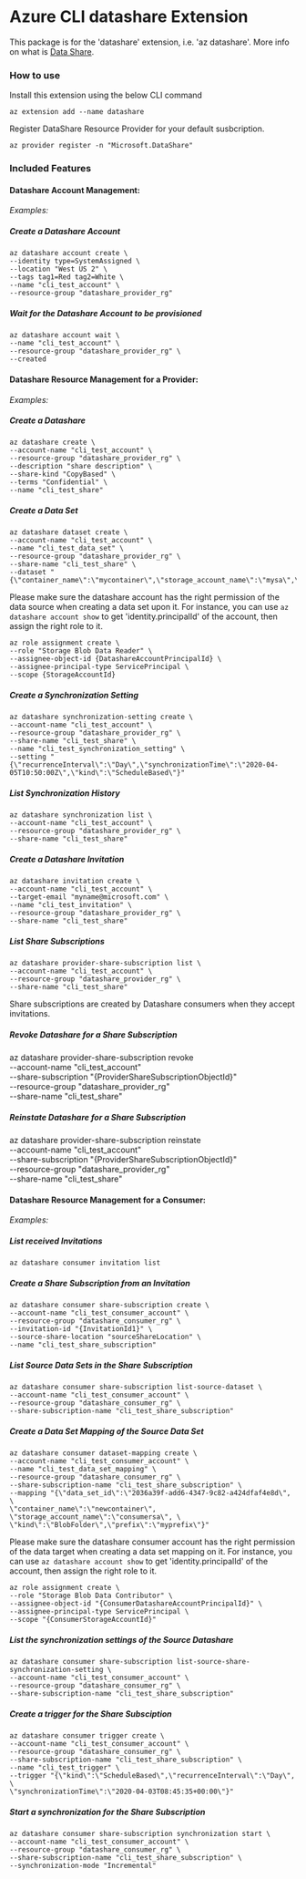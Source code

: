 # Azure CLI datashare Extension #
This package is for the 'datashare' extension, i.e. 'az datashare'. More info on what is [Data Share](https://docs.microsoft.com/azure/data-share/).

### How to use ###
Install this extension using the below CLI command
```
az extension add --name datashare
```

Register DataShare Resource Provider for your default susbcription.
```
az provider register -n "Microsoft.DataShare"
```

### Included Features
#### Datashare Account Management:
*Examples:*

##### Create a Datashare Account

```
az datashare account create \
--identity type=SystemAssigned \
--location "West US 2" \
--tags tag1=Red tag2=White \
--name "cli_test_account" \
--resource-group "datashare_provider_rg"
```

##### Wait for the Datashare Account to be provisioned
```
az datashare account wait \
--name "cli_test_account" \
--resource-group "datashare_provider_rg" \
--created
```

#### Datashare Resource Management for a Provider:
*Examples:*

##### Create a Datashare
```
az datashare create \
--account-name "cli_test_account" \
--resource-group "datashare_provider_rg" \
--description "share description" \
--share-kind "CopyBased" \
--terms "Confidential" \
--name "cli_test_share"
```

##### Create a Data Set
```
az datashare dataset create \
--account-name "cli_test_account" \
--name "cli_test_data_set" \
--resource-group "datashare_provider_rg" \
--share-name "cli_test_share" \
--dataset "{\"container_name\":\"mycontainer\",\"storage_account_name\":\"mysa\",\"kind\":\"Container\"}"
```

Please make sure the datashare account has the right permission of the data source when creating a data set upon it.
For instance, you can use `az datashare account show` to get 'identity.principalId' of the account, then assign the right role to it.
```
az role assignment create \
--role "Storage Blob Data Reader" \
--assignee-object-id {DatashareAccountPrincipalId} \
--assignee-principal-type ServicePrincipal \
--scope {StorageAccountId}
```

##### Create a Synchronization Setting
```
az datashare synchronization-setting create \
--account-name "cli_test_account" \
--resource-group "datashare_provider_rg" \
--share-name "cli_test_share" \
--name "cli_test_synchronization_setting" \
--setting "{\"recurrenceInterval\":\"Day\",\"synchronizationTime\":\"2020-04-05T10:50:00Z\",\"kind\":\"ScheduleBased\"}"
```

##### List Synchronization History
```
az datashare synchronization list \
--account-name "cli_test_account" \
--resource-group "datashare_provider_rg" \
--share-name "cli_test_share"
```

##### Create a Datashare Invitation
```
az datashare invitation create \
--account-name "cli_test_account" \
--target-email "myname@microsoft.com" \
--name "cli_test_invitation" \
--resource-group "datashare_provider_rg" \
--share-name "cli_test_share"
```

##### List Share Subscriptions
```
az datashare provider-share-subscription list \
--account-name "cli_test_account" \
--resource-group "datashare_provider_rg" \
--share-name "cli_test_share"
```
Share subscriptions are created by Datashare consumers when they accept invitations.

##### Revoke Datashare for a Share Subscription
az datashare provider-share-subscription revoke \
--account-name "cli_test_account" \
--share-subscription "{ProviderShareSubscriptionObjectId}" \
--resource-group "datashare_provider_rg" \
--share-name "cli_test_share"

##### Reinstate Datashare for a Share Subscription
az datashare provider-share-subscription reinstate \
--account-name "cli_test_account" \
--share-subscription "{ProviderShareSubscriptionObjectId}" \
--resource-group "datashare_provider_rg" \
--share-name "cli_test_share"

#### Datashare Resource Management for a Consumer:
*Examples:*

##### List received Invitations
```
az datashare consumer invitation list
```

##### Create a Share Subscription from an Invitation
```
az datashare consumer share-subscription create \
--account-name "cli_test_consumer_account" \
--resource-group "datashare_consumer_rg" \
--invitation-id "{InvitationId1}" \
--source-share-location "sourceShareLocation" \
--name "cli_test_share_subscription"
```

##### List Source Data Sets in the Share Subscription
```
az datashare consumer share-subscription list-source-dataset \
--account-name "cli_test_consumer_account" \
--resource-group "datashare_consumer_rg" \
--share-subscription-name "cli_test_share_subscription"
```

##### Create a Data Set Mapping of the Source Data Set
```
az datashare consumer dataset-mapping create \
--account-name "cli_test_consumer_account" \
--name "cli_test_data_set_mapping" \
--resource-group "datashare_consumer_rg" \
--share-subscription-name "cli_test_share_subscription" \
--mapping "{\"data_set_id\":\"2036a39f-add6-4347-9c82-a424dfaf4e8d\", \
\"container_name\":\"newcontainer\", \"storage_account_name\":\"consumersa\", \
\"kind\":\"BlobFolder\",\"prefix\":\"myprefix\"}"
```
Please make sure the datashare consumer account has the right permission of the data target when creating a data set mapping on it. For instance, you can use `az datashare account show` to get 'identity.principalId' of the account, then assign the right role to it.
```
az role assignment create \
--role "Storage Blob Data Contributor" \
--assignee-object-id "{ConsumerDatashareAccountPrincipalId}" \
--assignee-principal-type ServicePrincipal \
--scope "{ConsumerStorageAccountId}"
```

##### List the synchronization settings of the Source Datashare
```
az datashare consumer share-subscription list-source-share-synchronization-setting \
--account-name "cli_test_consumer_account" \
--resource-group "datashare_consumer_rg" \
--share-subscription-name "cli_test_share_subscription"
```

##### Create a trigger for the Share Subsciption
```
az datashare consumer trigger create \
--account-name "cli_test_consumer_account" \
--resource-group "datashare_consumer_rg" \
--share-subscription-name "cli_test_share_subscription" \
--name "cli_test_trigger" \
--trigger "{\"kind\":\"ScheduleBased\",\"recurrenceInterval\":\"Day\", \
\"synchronizationTime\":\"2020-04-03T08:45:35+00:00\"}"
```

##### Start a synchronization for the Share Subscription
```
az datashare consumer share-subscription synchronization start \
--account-name "cli_test_consumer_account" \
--resource-group "datashare_consumer_rg" \
--share-subscription-name "cli_test_share_subscription" \
--synchronization-mode "Incremental"
```
